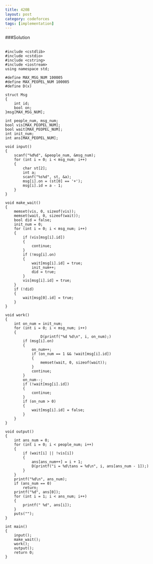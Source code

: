 ```yaml
---
title: 420B
layout: post
category: codeforces
tags: [implementation]
---
```



###Solution  
<br/>

	#include <cstdlib>
	#include <cstdio>
	#include <cstring>
	#include <iostream>
	using namespace std;

	#define MAX_MSG_NUM 100005
	#define MAX_PEOPEL_NUM 100005
	#define D(x) 

	struct Msg
	{
		int id;
		bool on;
	}msg[MAX_MSG_NUM];

	int people_num, msg_num;
	bool vis[MAX_PEOPEL_NUM];
	bool wait[MAX_PEOPEL_NUM];
	int init_num;
	int ans[MAX_PEOPEL_NUM];

	void input()
	{
		scanf("%d%d", &people_num, &msg_num);
		for (int i = 0; i < msg_num; i++)
		{
			char st[2];
			int a;
			scanf("%s%d", st, &a);
			msg[i].on = (st[0] == '+');
			msg[i].id = a - 1;
		}
	}

	void make_wait()
	{
		memset(vis, 0, sizeof(vis));
		memset(wait, 0, sizeof(wait));
		bool did = false;
		init_num = 0;
		for (int i = 0; i < msg_num; i++)
		{
			if (vis[msg[i].id])
			{
				continue;
			}
			if (!msg[i].on)
			{
				wait[msg[i].id] = true;
				init_num++;
				did = true;
			}
			vis[msg[i].id] = true;
		}
		if (!did)
		{
			wait[msg[0].id] = true;
		}
	}

	void work()
	{
		int on_num = init_num;
		for (int i = 0; i < msg_num; i++)
		{
					D(printf("%d %d\n", i, on_num);)
			if (msg[i].on)
			{
				on_num++;
				if (on_num == 1 && !wait[msg[i].id])
				{
					memset(wait, 0, sizeof(wait));
				}
				continue;
			}
			on_num--;
			if (!wait[msg[i].id])
			{
				continue;
			}
			if (on_num > 0)
			{
				wait[msg[i].id] = false;
			}
		}
	}

	void output()
	{
		int ans_num = 0;
		for (int i = 0; i < people_num; i++)
		{
			if (wait[i] || !vis[i])
			{
				ans[ans_num++] = i + 1;
				D(printf("i = %d\tans = %d\n", i, ans[ans_num - 1]);)
			}
		}
		printf("%d\n", ans_num);
		if (ans_num == 0)
			return;
		printf("%d", ans[0]);
		for (int i = 1; i < ans_num; i++)
		{
			printf(" %d", ans[i]);
		}
		puts("");
	}

	int main()
	{
		input();
		make_wait();
		work();
		output();
		return 0;
	}

